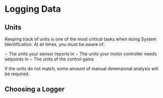 # Logging Data

## Units

Keeping track of units is one of the most critical tasks when doing System Identification. At all times, you *must* be aware of:

− The units your sensor reports in
− The units your motor controller needs setpoints in
− The units of the control gains

If the units do not match, some amount of manual dimensional analysis will be required.

## Choosing a Logger